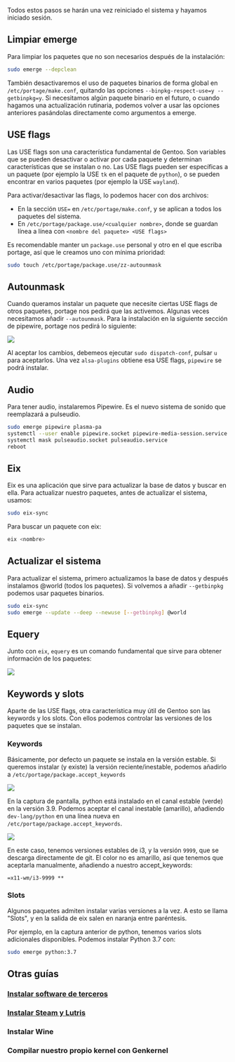 Todos estos pasos se harán una vez reiniciado el sistema y hayamos iniciado sesión.

## Limpiar emerge

Para limpiar los paquetes que no son necesarios después de la instalación:

```sh
sudo emerge --depclean
```

También desactivaremos el uso de paquetes binarios de forma global en `/etc/portage/make.conf`, quitando las opciones `--binpkg-respect-use=y --getbinpkg=y`. Si necesitamos algún paquete binario en el futuro, o cuando hagamos una actualización rutinaria, podemos volver a usar las opciones anteriores pasándolas directamente como argumentos a emerge.


## USE flags

Las USE flags son una característica fundamental de Gentoo. Son variables que se pueden desactivar o activar por cada paquete y determinan características que se instalan o no. Las USE flags pueden ser específicas a un paquete (por ejemplo la USE `tk` en el paquete de `python`), o se pueden encontrar en varios paquetes (por ejemplo la USE `wayland`).

Para activar/desactivar las flags, lo podemos hacer con dos archivos:

- En la sección `USE=` en `/etc/portage/make.conf`, y se aplican a todos los paquetes del sistema.
- En `/etc/portage/package.use/<cualquier nombre>`, donde se guardan línea a línea con `<nombre del paquete> <USE flags>`

Es recomendable manter un `package.use` personal y otro en el que escriba portage, así que le creamos uno con mínima prioridad:

```sh
sudo touch /etc/portage/package.use/zz-autounmask
```


## Autounmask

Cuando queramos instalar un paquete que necesite ciertas USE flags de otros paquetes, portage nos pedirá que las activemos. Algunas veces necesitamos añadir `--autounmask`. Para la instalación en la siguiente sección de pipewire, portage nos pedirá lo siguiente:

![](../img/pipewire.png)

Al aceptar los cambios, debemeos ejecutar `sudo dispatch-conf`, pulsar `u` para aceptarlos. Una vez `alsa-plugins` obtiene esa USE flags, `pipewire` se podrá instalar.

## Audio

Para tener audio, instalaremos Pipewire. Es el nuevo sistema de sonido que reemplazará a pulseudio.

```sh
sudo emerge pipewire plasma-pa
systemctl --user enable pipewire.socket pipewire-media-session.service
systemctl mask pulseaudio.socket pulseaudio.service
reboot
```

## Eix

Eix es una aplicación que sirve para actualizar la base de datos y buscar en ella.
Para actualizar nuestro paquetes, antes de actualizar el sistema, usamos:

```sh
sudo eix-sync
```

Para buscar un paquete con eix:

```sh
eix <nombre>
```

## Actualizar el sistema

Para actualizar el sistema, primero actualizamos la base de datos y después instalamos @world (todos los paquetes). Si volvemos a añadir `--getbinpkg` podemos usar paquetes binarios.

```sh
sudo eix-sync
sudo emerge --update --deep --newuse [--getbinpkg] @world
```

## Equery

Junto con `eix`, `equery` es un comando fundamental que sirve para obtener información de los paquetes:

![](../img/equery.png)

## Keywords y slots

Aparte de las USE flags, otra característica muy útil de Gentoo son las keywords y los slots. Con ellos podemos controlar las versiones de los paquetes que se instalan.

### Keywords

Básicamente, por defecto un paquete se instala en la versión estable. Si queremos instalar (y existe) la versión reciente/inestable, podemos añadirlo a `/etc/portage/package.accept_keywords`

![](../img/keywords.png)

En la captura de pantalla, python está instalado en el canal estable (verde) en la versión 3.9. Podemos aceptar el canal inestable (amarillo), añadiendo `dev-lang/python` en una línea nueva en `/etc/portage/package.accept_keywords`.

![](../img/keywords2.png)

En este caso, tenemos versiones estables de i3, y la versión `9999`, que se descarga directamente de git. El color no es amarillo, así que tenemos que aceptarla manualmente, añadiendo a nuestro accept_keywords:

```
=x11-wm/i3-9999 **
```

### Slots

Algunos paquetes admiten instalar varias versiones a la vez. A esto se llama "Slots", y en la salida de eix salen en naranja entre paréntesis.

Por ejemplo, en la captura anterior de python, tenemos varios slots adicionales disponibles. Podemos instalar Python 3.7 con:

```sh
sudo emerge python:3.7
```

## Otras guías

### [Instalar software de terceros](README-third.md)

### [Instalar Steam y Lutris](README-steam.md)

### Instalar Wine

### Compilar nuestro propio kernel con Genkernel
